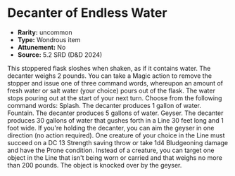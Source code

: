 
# Decanter of Endless Water

* **Rarity:** uncommon
* **Type:** Wondrous item
* **Attunement:** No
* **Source:** 5.2 SRD (D&D 2024)


This stoppered flask sloshes when shaken, as if it contains water. The decanter weighs 2 pounds. You can take a Magic action to remove the stopper and issue one of three command words, whereupon an amount of fresh water or salt water (your choice) pours out of the flask. The water stops pouring out at the start of your next turn. Choose from the following command words: Splash. The decanter produces 1 gallon of water. Fountain. The decanter produces 5 gallons of water. Geyser. The decanter produces 30 gallons of water that gushes forth in a Line 30 feet long and 1 foot wide. If you're holding the decanter, you can aim the geyser in one direction (no action required). One creature of your choice in the Line must succeed on a DC 13 Strength saving throw or take 1d4 Bludgeoning damage and have the Prone condition. Instead of a creature, you can target one object in the Line that isn't being worn or carried and that weighs no more than 200 pounds. The object is knocked over by the geyser.
